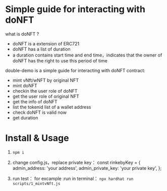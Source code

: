 # Simple guide for interacting with doNFT
what is doNFT ?
- doNFT is a extension of ERC721
- doNFT has a list of duration 
- a duration contains start time and end time，indicates that the owner of doNFT has the right to use this period of time


double-demo is a simple guide for interacting with doNFT contract:
- mint vNft/wNFT by original NFT
- mint doNFT
- checkin the user role of doNFT
- get the user role of original NFT
- get the info of doNFT
- list the tokenid list of a wallet address
- check doNFT is valid now
- get duration 



# Install & Usage

1. ```npm i```

2. change config.js，replace private key：
const rinkebyKey =
{
    admin_address: 'your address',
    admin_private_key: 'your private key',
};

3. run test：
for excample :run in terminal：
```npx hardhat run scripts/1_mintvNft.js```
